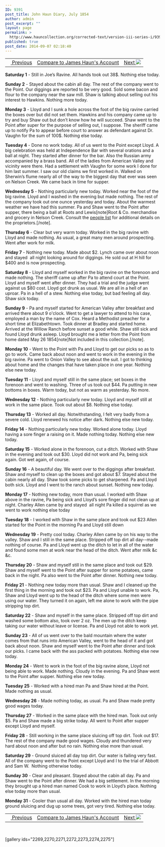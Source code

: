 ```yaml
---
ID: 9391
post_title: John Haun Diary, July 1854
author: admin
post_excerpt: ""
layout: page
permalink: >
  http://www.hauncollection.org/corrected-text/version-iii-series-i/9391-2/
published: true
post_date: 2014-09-07 02:18:40
---
```

<table style="width: 100%;">
<tbody>
<tr>
<td><a title="June 1854" href="http://www.hauncollection.org/version-3/version-iii-series-i/june-1854-2/"><img src="https://lh3.googleusercontent.com/-EFJpxxNiPNw/VqgtWBCZrMI/AAAAAAAAAFU/WfY4lPFWWkg/s800-Ic42/Soeb-Plain-Arrows-8-10px.png" alt="" width="10" height="10" /> Previous</a></td>
<td style="text-align: center;"><a title="James Haun July 1854" href="http://www.hauncollection.org/version-3/version-iii-series-i/july-1854/">Compare to James Haun's Account</a></td>
<td style="text-align: right;"><a title="August 1854" href="http://www.hauncollection.org/version-3/version-iii-series-i/august-1854-2/">Next <img src="https://lh3.googleusercontent.com/-67k0cYlpXHw/VqgtWKz1MXI/AAAAAAAAAFU/k9PW_Piyurk/s800-Ic42/Soeb-Plain-Arrows-5-10px.png" /></a></td>
</tr>
</tbody>
</table>
<strong>Saturday 1</strong> - Still in Joe’s Ravine. All hands took out 38$. Nothing else today.

<strong>Sunday 2</strong> - Stayed about the cabin all day. The rest of the company went to the Point. Our diggings are reported to be very good. Sold some bacon and flour to the company near the saw mill. Shaw is talking about selling out his interest to Hawkins. Nothing more today.

<strong>Monday 3</strong> - Lloyd and I sunk a hole across the foot of the big ravine carried the boxes over but did not set them. Hawkins and his company came up to try and buy Shaw out but don’t know how he will succeed. Shaw went to the Point after super for the purpose of selling out, I suppose. The sheriff came up to notify Pa to appear before court to answer as defendant against Dr. Vaughn for the sum of 100$. Nothing else today.

<strong>Tuesday 4</strong> - Done no work today. All of us went to the Point except Lloyd. A big celebration was held at Independence Bar with several orations and a ball at night. They started after dinner for the bar. Also the Russian army accompanied by a brass band. All of the ladies from American Valley and vicinity were there. Had a settlement with Vaughn for some work I done for him last summer. I saw our old claims we first worked in. Walked on Sherwin’s flume nearly all of the way to the biggest day that ever was seen on Nelson Creek. We came back in time for supper.

<strong>Wednesday 5</strong> - Nothing particularly new today. Worked near the foot of the big ravine. Lloyd and I washed in the evening but made nothing. The rest of the company took out one ounce yesterday and today. About the warmest weather we have had this summer. Pa and Shaw went to the Point after supper, there being a ball at Roots and Lewis[note]Root &amp; Co. merchandise and grocery in Nelson Creek. Consult the <a href="http://www.hauncollection.org/version-3/list-of-people/" target="_blank" rel="noopener">people list</a> for additional details on the proprietors.[/note].

<strong>Thursday 6</strong> - Clear but very warm today. Worked in the big ravine with Lloyd and made nothing. As usual, a great many men around prospecting. Went after work for milk.

<strong>Friday 7</strong> - Nothing new today. Made about $2. Lynch came over about noon and stayed  all night looking around for diggings. He sold out at H hill for $400 and is now prospecting.

<strong>Saturday 8</strong> - Lloyd and myself worked in the big ravine on the forenoon and made nothing. The sheriff came up after Pa to attend court at the Point. Lloyd and myself went after dinner. They had a trial and the judge went against us $80 cost. Lloyd got drunk as usual. We are all in a hell of an uproar. Pa in a hell of a stew. Nothing else today, but bad feeling all day. Shaw sick today.

<strong>Sunday 9</strong> - Pa and myself started for American Valley after breakfast and arrived there about 9 o'clock. Went to get a lawyer to attend to his case, employed a man by the name of Cox. Heard a Methodist preacher for a short time at Elizabethtown. Took dinner at Bradley and started home. Arrived at the Willow Ranch before sunset a good while. Shaw still sick and found Lloyd drunk asleep. Lloyd brought me a letter from the Point from home dated May 26 1854[note]Not included in this collection.[/note].

<strong>Monday 10</strong> - Went to the Point with Pa and Lloyd to get our picks so as to go to work. Came back about noon and went to work in the evening in the big ravine. Pa went to Onion Valley to see about the suit. I got to thinking about home and the changes that have taken place in one year. Nothing else new today.

<strong>Tuesday 11</strong> - Lloyd and myself still in the same place; set boxes in the forenoon and went to washing. Three of us took out $44. Pa putting in new bottoms in boxes. Warm today, but not as warm as yesterday. No more.

<strong>Wednesday 12</strong> - Nothing particularly new today. Lloyd and myself still at work in the same place. Took out about $8. Nothing else today.

<strong>Thursday 13</strong> - Worked all day. Notwithstanding, I felt very badly from a severe cold. Lloyd renewed his notice after dark. Nothing else new today.

<strong>Friday 14</strong> - Nothing particularly new today. Worked alone today. Lloyd having a sore finger a raising on it. Made nothing today. Nothing else new today.

<strong>Saturday 15</strong> - Worked alone in the forenoon, cut a ditch. Worked with Shaw in the evening and took out $30. Lloyd did not work and Pa, being sick again. Got wet again, of course.

<strong>Sunday 16</strong> - A beautiful day. We went over to the diggings after breakfast. Shaw and myself to clean up the boxes and got about $7. Stayed about the cabin nearly all day. Shaw took some picks to get sharpened. Pa and Lloyd both sick. Lloyd and I went to the ranch about sunset. Nothing new today.

<strong>Monday 17</strong> - Nothing new today, more than usual. I worked with Shaw above in the ravine, Pa being sick and Lloyd’s sore finger did not clean up at night. Charley Allen came by and stayed  all night Pa killed a squirrel as we went to work nothing else today

<strong>Tuesday 18</strong> - I worked with Shaw in the same place and took out $23 Allen started for the Point in the morning Pa and Lloyd still down

<strong>Wednesday 19</strong> - Pretty cool today. Charley Allen came by on his way to the valley. Shaw and I still in the same place. Stripped off top dirt all day--made nothing of course. Pa and Lloyd went up the ditch to let in all of the water and found some men at work near the head of the ditch. Went after milk &amp;c &amp;c.

<strong>Thursday 20</strong> - Shaw and myself still in the same place and took out $29. Shaw and myself went to the Point after supper for some potatoes, came back in the night. Pa also went to the Point after dinner. Nothing new today.

<strong>Friday 21</strong> - Nothing new today more than usual. Shaw and I cleaned up the first thing in the morning and took out $23. Pa and Lloyd unable to work. Pa, Shaw and Lloyd went up to the head of the ditch where some men were using our water. They turned it on again, left me alone to work with the pipe stripping top dirt.

<strong>Saturday 22</strong> - Shaw and myself in the same place. Stripped off top dirt and washed some bottom also, took over 2 oz. The men up the ditch keep taking our water without leave or license. Pa and Lloyd not able to work yet.

<strong>Sunday 23</strong> - All of us went over to the bald mountain where the water comes from that runs into American Valley, went to the head of it and got back about noon. Shaw and myself went to the Point after dinner and took our picks. I came back with the ass packed with potatoes. Nothing else new today.

<strong>Monday 24</strong> - Went to work in the foot of the big ravine alone, Lloyd not being able to work. Made nothing. Cloudy in the evening. Pa and Shaw went to the Point after supper. Nothing else new today.

<strong>Tuesday 25</strong> - Worked with a hired man Pa and Shaw hired at the Point. Made nothing as usual.

<strong>Wednesday 26</strong> - Made nothing today, as usual. Pa and Shaw made pretty good wages today.

<strong>Thursday 27</strong> - Worked in the same place with the hired man. Took out only $5. Pa and Shaw made a big strike today. All went to Point after supper except Lloyd and myself.

<strong>Friday 28</strong> - Still working in the same place sluicing off top dirt. Took out $17. The rest of the company made good wages. Cloudy and thundered very hard about noon and after but no rain. Nothing else more than usual.

<strong>Saturday 29</strong> - Ground sluiced all day top dirt. Our water is failing very fast. All of the company went to the Point except Lloyd and I to the trial of Abbott and Sam W.  Nothing otherwise today.

<strong>Sunday 30</strong> - Clear and pleasant. Stayed about the cabin all day. Pa and Shaw went to the Point after dinner. We had a big settlement. In the morning they brought up a hired man named Cook to work in Lloyd’s place. Nothing else today more than usual.

<strong>Monday 31</strong> - Cooler than usual all day. Worked with the hired man today ground sluicing and dug up some trees, got very tired. Nothing else today.
<table style="width: 100%;">
<tbody>
<tr>
<td><a title="June 1854" href="http://www.hauncollection.org/version-3/version-iii-series-i/june-1854-2/"><img src="https://lh3.googleusercontent.com/-EFJpxxNiPNw/VqgtWBCZrMI/AAAAAAAAAFU/WfY4lPFWWkg/s800-Ic42/Soeb-Plain-Arrows-8-10px.png" alt="" width="10" height="10" /> Previous</a></td>
<td style="text-align: center;"><a title="James Haun July 1854" href="http://www.hauncollection.org/version-3/version-iii-series-i/july-1854/">Compare to James Haun's Account</a></td>
<td style="text-align: right;"><a title="August 1854" href="http://www.hauncollection.org/version-3/version-iii-series-i/august-1854-2/">Next <img src="https://lh3.googleusercontent.com/-67k0cYlpXHw/VqgtWKz1MXI/AAAAAAAAAFU/k9PW_Piyurk/s800-Ic42/Soeb-Plain-Arrows-5-10px.png" /></a></td>
</tr>
</tbody>
</table>
&nbsp;

[gallery ids="2269,2270,2271,2272,2273,2274,2275"]